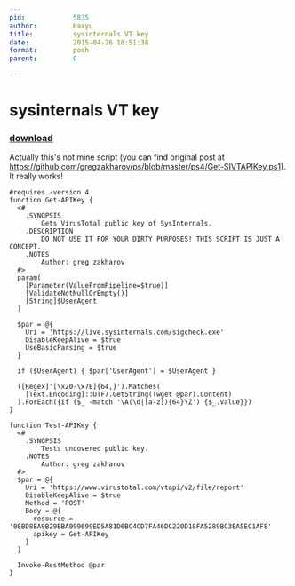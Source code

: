```yaml
---
pid:            5835
author:         Haxyu
title:          sysinternals VT key
date:           2015-04-26 18:51:38
format:         posh
parent:         0

---
```


# sysinternals VT key

### [download](//scripts/5835.ps1)

Actually this's not mine script (you can find original post at https://github.com/gregzakharov/ps/blob/master/ps4/Get-SIVTAPIKey.ps1). It really works!

```posh
#requires -version 4
function Get-APIKey {
  <#
    .SYNOPSIS
        Gets VirusTotal public key of SysInternals.
    .DESCRIPTION
        DO NOT USE IT FOR YOUR DIRTY PURPOSES! THIS SCRIPT IS JUST A CONCEPT.
    .NOTES
        Author: greg zakharov
  #>
  param(
    [Parameter(ValueFromPipeline=$true)]
    [ValidateNotNullOrEmpty()]
    [String]$UserAgent
  )

  $par = @{
    Uri = 'https://live.sysinternals.com/sigcheck.exe'
    DisableKeepAlive = $true
    UseBasicParsing = $true
  }

  if ($UserAgent) { $par['UserAgent'] = $UserAgent }

  ([Regex]'[\x20-\x7E]{64,}').Matches(
    [Text.Encoding]::UTF7.GetString((wget @par).Content)
  ).ForEach({if ($_ -match '\A(\d|[a-z]){64}\Z') {$_.Value}})
}

function Test-APIKey {
  <#
    .SYNOPSIS
        Tests uncovered public key.
    .NOTES
        Author: greg zakharov
  #>
  $par = @{
    Uri = 'https://www.virustotal.com/vtapi/v2/file/report'
    DisableKeepAlive = $true
    Method = 'POST'
    Body = @{
      resource = '0EBD8EA9B29BBA099699ED5A81D6BC4CD7FA46DC220D18FA5289BC3EA5EC1AF8'
      apikey = Get-APIKey
    }
  }

  Invoke-RestMethod @par
}
```
